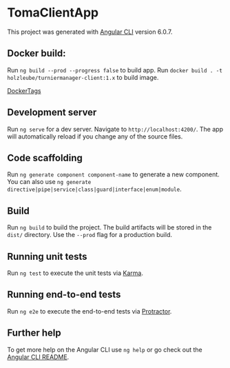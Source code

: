 # TomaClientApp

This project was generated with [Angular CLI](https://github.com/angular/angular-cli) version 6.0.7.

## Docker build:

Run `ng build --prod --progress false` to build app.
Run `docker build . -t holzleube/turniermanager-client:1.x` to build image. 

[DockerTags](https://hub.docker.com/r/holzleube/turniermanager-client/tags)

## Development server

Run `ng serve` for a dev server. Navigate to `http://localhost:4200/`. The app will automatically reload if you change any of the source files.

## Code scaffolding

Run `ng generate component component-name` to generate a new component. You can also use `ng generate directive|pipe|service|class|guard|interface|enum|module`.

## Build

Run `ng build` to build the project. The build artifacts will be stored in the `dist/` directory. Use the `--prod` flag for a production build.

## Running unit tests

Run `ng test` to execute the unit tests via [Karma](https://karma-runner.github.io).

## Running end-to-end tests

Run `ng e2e` to execute the end-to-end tests via [Protractor](http://www.protractortest.org/).

## Further help

To get more help on the Angular CLI use `ng help` or go check out the [Angular CLI README](https://github.com/angular/angular-cli/blob/master/README.md).

